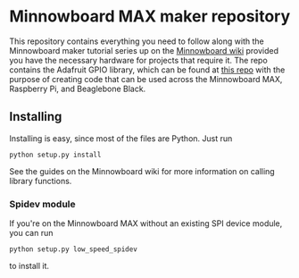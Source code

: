 # Minnowboard MAX maker repository
This repository contains everything you need to follow along with the Minnowboard maker
tutorial series up on the [Minnowboard wiki](wiki.minnowboard.org/projects) provided you have the necessary
hardware for projects that require it. The repo contains the Adafruit GPIO library, which can be found at [this repo](https://github.com/adafruit/Adafruit_Python_GPIO) with the purpose of creating code that can be 
used across the Minnowboard MAX, Raspberry Pi, and Beaglebone Black. 
## Installing
Installing is easy, since most of the files are Python. Just run
```
python setup.py install
```
See the guides on the Minnowboard wiki for more information on calling library functions. 

### Spidev module
If you're on the Minnowboard MAX without an existing SPI device module, you can run
```
python setup.py low_speed_spidev
```
to install it.
